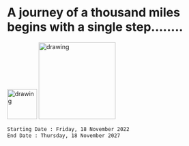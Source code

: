 # A journey of a thousand miles begins with a single step........
<img src="https://cdn-icons-png.flaticon.com/512/8493/8493037.png" alt="drawing" style="width:70px;"/>  <img src="https://upload.wikimedia.org/wikipedia/commons/thumb/2/2f/Google_2015_logo.svg/1200px-Google_2015_logo.svg.png" alt="drawing" style="width:180px;"/>


```sh
Starting Date : Friday, 18 November 2022
End Date : Thursday, 18 November 2027
```
